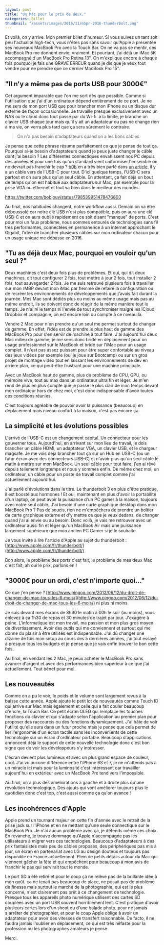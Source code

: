 ```yaml
---
layout: post
title: "Un Mac pour le prix de deux."
categories: Billet
thumbnail: "/assets/images/2016/11/mbpr-2016-thunderbolt.png"
---
```

Et voilà, on y arrive. Mon premier billet d'humeur. Si vous suivez un tant soit peu l'actualité high-tech, vous n'êtes pas sans savoir qu'Apple a présentée ses nouveaux MacBook Pro avec la Touch Bar. On ne va pas se mentir, ces MacBook Pro me donnent envie, vraiment. Et pourtant, j'ai déjà un iMac 5K accompagné d'un MacBook Pro Retina 13". On m'explique encore à chaque fois pourquoi je fais une GRAVE ERREUR quand je dis que je veux tout vendre pour ne prendre que ce dernier MacBook Pro 15".

## "Il n'y a même pas de ports USB pour 3000€"

Cet argument imparable que l'on me sort dès que possible. Comme si l'utilisation que j'ai d'un ordinateur dépend entièrement de ce port. Je ne me sers de mon port USB que pour brancher mon iPhone ou un disque dur externe de façon occasionnelle. Je travaille presque exclusivement avec un NAS ou le cloud donc tout passe par du Wi-fi. à la limite, je branche un clavier USB chaque jour mais qu'il y ait un adaptateur ou pas ne change rien à ma vie, on verra plus tard que ça sera sûrement le contraire.

> On n'a pas besoin d'adaptateurs quand on a les bons câbles.

Je pense que cette phrase résume parfaitement ce que je pense de tout ça. Pourquoi ai-je besoin d'adaptateurs quand je peux juste changer le câble dont j'ai besoin ? Les différentes connectiques envahissent nos PC depuis des années et pour une fois qu'un standard vient uniformiser l'ensemble on ne devrait pas franchir le cap ? [b0b](http://b0b.fr) en a très bien parlé dans [un article](https://b0b.fr/2016/11/05/usb-c-quels-accessoires-pour-le-macbook-pro-2016/), il y a un câble vers de l'USB-C pour tout. D'ici quelque temps, l'USB-C sera partout et on aura plus qu'un seul câble. En attentant, ça fait déjà un bout de temps qu'on est habitué aux adaptateurs sur Mac, par exemple pour la prise VGA ou ethernet et tout va bien dans le meilleur des mondes.

https://twitter.com/bobjouy/status/798539951478476800

Au final, nos habitudes changent, notre workflow aussi. Demain on va être déboussolé car notre clé USB n'est plus compatible, puis on aura une clé USB-C et on aura oublié rapidement ce soit disant "manque" de ports. C'est pour moi un faux problème, nous sommes entourés de technologies sans fil très performantes, connectées en permanence à un internet approchant le Gigabit, l'idée de brancher plusieurs câbles sur mon ordinateur chacun pour un usage unique me dépasse en 2016.

## "Tu as déjà deux Mac, pourquoi en vouloir qu'un seul ?"

Deux machines c'est deux fois plus de problèmes. Et oui, qui dit deux machines, dit tout configurer 2 fois, tout mettre à jour 2 fois, tout installer 2 fois, tout sauvegarder 2 fois. Je me suis retrouvé plusieurs fois à travailler sur mon rMBP devant mon iMac par flemme de refaire la configuration ou de recréer les environnements de développements que j'avais fait durant la journée. Mes Mac sont dédiés plus ou moins au même usage mais pas au même endroit, ils se doivent donc de réagir de la même manière tout le temps. Je n'ai ni le temps ni l'envie de tout synchroniser malgré les iCloud, Dropbox et compagnie, on est encore loin du compte à ce niveau là.

Vendre 2 Mac pour n'en prendre qu'un seul me permet surtout de changer de gamme. En effet, l'idée est de prendre le plus haut de gamme des MacBook Pro pour s'en servir de machine à tout faire. J'ai aujourd'hui deux Mac milieu de gamme, je me sens donc bridé en déplacement pour un usage professionnel sur le MacBook et bridé sur l'iMac pour un usage complet. Il n'est pas assez puissant pour être super confortable au niveau des jeux vidéos par exemple (oui je joue sur Bootcamp) ou sur un gros projet de montage vidéo tout en laissant les environnements de dev en arrière plan, ce qui peut-être frustrant pour une machine principale.

Avec un MacBook haut de gamme, plus de problème de CPU, GPU, ou mémoire vive, tout au max dans un ordinateur ultra fin et léger. Je m'en rend de plus en plus compte que je passe le plus clair de mon temps devant mon ordinateur hors de chez moi, c'est donc indispensable d'avoir toutes ces conditions réunies.

C'est toujours agréable de pouvoir avoir la puissance (beaucoup) en déplacement mais niveau confort à la maison, c'est pas encore ça.

## La simplicité et les évolutions possibles

L'arrivé de l'USB-C est un changement capital. Un connecteur pour les gouverner tous. Aujourd'hui, en arrivant sur mon lieu de travail, je dois brancher un câble HDMI, un adaptateur VGA, un clavier USB, et le chargeur magsafe. Je me vois déjà brancher tout ça sur un Hub en USB-C (ou un futur écran avec des connecteurs USB-C) et n'avoir plus qu'un seul câble le matin à mettre sur mon MacBook. Un seul câble pour tout faire, j'en ai rêvé depuis tellement longtemps et nous y sommes enfin. De même chez moi, un ordinateur, un câble pour un poste de travail complet comme j'ai actuellement aujourd'hui.

J'ai parlé d'évolutions dans le titre. Le thunderbolt 3 en plus d'être pratique, il est boosté aux hormones ! Et oui, maintenant en plus d'avoir la portabilité d'un laptop, on peut avoir la puissance d'un PC gamer à la maison, toujours avec notre seul câble. J'ai besoin d'une carte graphique desktop dans mon MacBook Pro ? Pas de soucis, rien ne m'empêchera de prendre un boîtier de carte graphique externe et d'y mettre ce que je veux dedans, de changer quand j'ai ai envie ou au besoin. Donc voilà, je vais me retrouver avec un ordinateur aussi fin et léger qu'un MacBook Air mais une puissance largement supérieure que mon ancien PC Gamer si je le souhaite.

Je vous invite à lire l'article d'Apple au sujet du thunderbolt : [http://www.apple.com/fr/thunderbolt/](http://www.apple.com/fr/thunderbolt/)

Bon alors, le problème des ports c'est fait, le problème de mes deux Mac c'est fait, ah oui le prix, parlons en !

## "3000€ pour un ordi, c'est n'importe quoi..."

Ce que j'en pense ? [http://www.pingoo.com/2012/06/12/du-droit-de-changer-de-mac-tous-les-6-mois/](http://www.pingoo.com/2012/06/12/du-droit-de-changer-de-mac-tous-les-6-mois/) ni plus ni moins.

Je suis devant mes écrans de 8h30 le matin à 00h le soir (au moins), vous enlevez à ça 1h30 de repas et 30 minutes de trajet par jour. J'exagère à peine. L'informatique est mon travail, ma passion et mon plus gros moyen de divertissement. Avoir des outils qui me conviennent et surtout qui me donne du plaisir à être utilisés est indispensable. J'ai dû changer une dizaine de fois mon setup au cours des 5 dernières années, j'ai tout essayé à presque tous les budgets et je pense que je vais enfin trouver le bon cette fois.

Au final, en vendant les 2 Mac, je peux acheter le MacBook Pro sans avancer d'argent et avec des performances bien supérieur à ce que j'ai actuellement. Tout bénef pour moi.

## Les nouveautés

Comme on a pu le voir, le poids et le volume sont largement revus à la baisse cette année. Apple ajoute le petit lot de nouveautés comme Touch ID qui arrive sur Mac mais également et celle qui a fait couler beaucoup d'encre, la Touch Bar. Ce petit écran OLED qui remplace les touches fonctions du clavier et qui s'adapte selon l'application au premier plan pour proposer des raccourcis ou des fonctions dynamiquement. J'ai hâte de voir l'utilité qu'elle aura dans un futur proche mais je pense que cela permet de lier l'ergonomie d'un écran tactile sans les inconvénients de cette technologie sur un écran d'ordinateur portable. Beaucoup d'applications annoncent déjà le support de cette nouvelle technologie donc c'est bon signe que de voir les développeurs s'y intéresser.

L'écran devient plus lumineux et avec un plus grand espace de couleur, cool. J'ai vu aucune différence entre l'iPhone 6S et 7, je ne m'attends pas à un miracle ici mais pour la luminosité c'est intéressant car travailler aujourd'hui en extérieur avec un MacBook Pro tend vers l'impossible.

Au final, on a plus des améliorations à gauche et à droite plus qu'une révolution technologique. Des ajouts qui vont améliorer toujours plus le quotidien donc c'est top, c'est aussi comme ça qu'on avance !

## Les incohérences d'Apple

Apple prend un tournant majeur en cette fin d'année avec le retrait de la prise jack sur l'iPhone et en ne mettant qu'une seule connectique sur le MacBook Pro. Je n'ai aucun problème avec ça, je défends même ces choix. En revanche, je trouve dommage qu'Apple n'accompagne pas les utilisateurs à migrer vers ces technologies. Beaucoup d'adaptateurs à des prix fantaisistes mais peu de câbles proposés, des périphériques pas mis à jour, un écran en partenariat avec LG au design douteux et toujours pas disponible en France actuellement. Plein de petits détails autour du Mac qui viennent gâcher la fête et qui empêchent pour beaucoup à mon avis de franchir le pas qui servirait tout le monde.

Le port SD a été retiré et pour le coup ça ne relève pas de la brillante idée à mon goût. ça ne tenait pas beaucoup de place, ne posait pas de problème de finesse mais surtout le marché de la photographie, qui est le plus concerné, n'est clairement pas prêt à ce changement de technologie. Presque tous les appareils photo numérique utilisent des cartes SD couplées avec un port USB souvent horriblement lent. C'est pratique d'avoir plusieurs cartes lors d'un shoot ou d'une balade photo, pour ne jamais s'arrêter de photographier, et pour le coup Apple oblige à avoir un adaptateur pour avoir des vitesses de transfert raisonnable. De facto, il ne faudra jamais l'oublier en déplacement, ce qui est très néfaste pour la profession ou les photographes amateurs je pense.

Merci.

